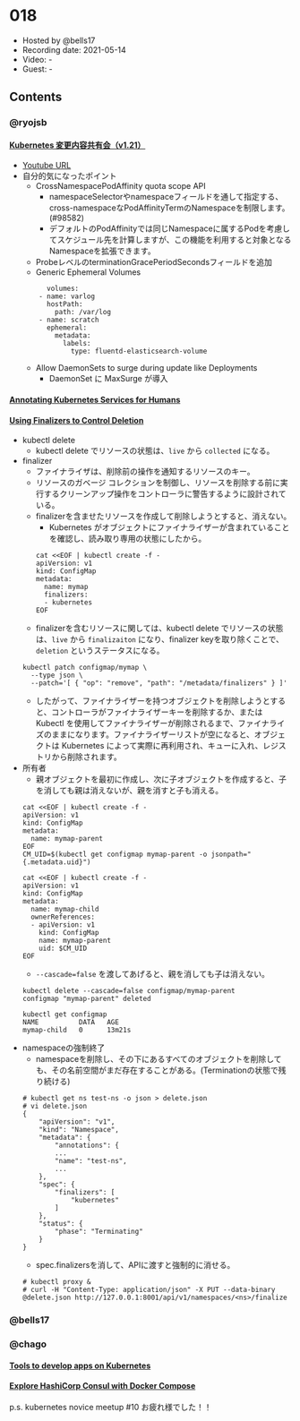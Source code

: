 # 018

- Hosted by @bells17
- Recording date: 2021-05-14
- Video: -
- Guest: -

## Contents


### @ryojsb

#### [Kubernetes 変更内容共有会（v1.21）](https://kubernetes-updates.connpass.com/event/210969/)
- [Youtube URL](https://www.youtube.com/watch?v=JLAaX0Xg_VI&t=2304s)
- 自分的気になったポイント
  - CrossNamespacePodAffinity quota scope API
    - namespaceSelectorやnamespaceフィールドを通して指定する、cross-namespaceなPodAffinityTermのNamespaceを制限します。(#98582)
    - デフォルトのPodAffinityでは同じNamespaceに属するPodを考慮してスケジュール先を計算しますが、この機能を利用すると対象となるNamespaceを拡張できます。
  - ProbeレベルのterminationGracePeriodSecondsフィールドを追加
  - Generic Ephemeral Volumes
  ```
        volumes:
      - name: varlog
        hostPath:
          path: /var/log
      - name: scratch
        ephemeral:
          metadata:
            labels:
              type: fluentd-elasticsearch-volume
    ```
    - Allow DaemonSets to surge during update like Deployments
      - DaemonSet に MaxSurge が導入 

#### [Annotating Kubernetes Services for Humans](https://kubernetes.io/blog/2021/04/20/annotating-k8s-for-humans/?utm_medium=email&_hsmi=124457540&_hsenc=p2ANqtz-_eUQHxiNZCO_-Qm4dBkZot4mX5iIKyC8Wvv0zTZuzM3A4y7ed-gKGVThS9Lg_U88GHKfhSBqWLJNUZ7qNtFGkvzWXbng&utm_content=124457540&utm_source=hs_email)

#### [Using Finalizers to Control Deletion](https://kubernetes.io/blog/2021/05/14/using-finalizers-to-control-deletion/)
- kubectl delete
  - kubectl delete でリソースの状態は、`live` から `collected` になる。
- finalizer
  - ファイナライザは、削除前の操作を通知するリソースのキー。
  - リソースのガベージ コレクションを制御し、リソースを削除する前に実行するクリーンアップ操作をコントローラに警告するように設計されている。
  - finalizerを含ませたリソースを作成して削除しようとすると、消えない。
    - Kubernetes がオブジェクトにファイナライザーが含まれていることを確認し、読み取り専用の状態にしたから。
    ```
    cat <<EOF | kubectl create -f -
    apiVersion: v1
    kind: ConfigMap
    metadata:
      name: mymap
      finalizers:
      - kubernetes
    EOF
    ```
  - finalizerを含むリソースに関しては、kubectl delete でリソースの状態は、`live` から `finalizaiton` になり、finalizer keyを取り除くことで、`deletion` というステータスになる。
  ```
  kubectl patch configmap/mymap \
    --type json \
    --patch='[ { "op": "remove", "path": "/metadata/finalizers" } ]'
  ```
  - したがって、ファイナライザーを持つオブジェクトを削除しようとすると、コントローラがファイナライザーキーを削除するか、または Kubectl を使用してファイナライザーが削除されるまで、ファイナライズのままになります。ファイナライザーリストが空になると、オブジェクトは Kubernetes によって実際に再利用され、キューに入れ、レジストリから削除されます。
- 所有者
  - 親オブジェクトを最初に作成し、次に子オブジェクトを作成すると、子を消しても親は消えないが、親を消すと子も消える。
  ```
  cat <<EOF | kubectl create -f -
  apiVersion: v1
  kind: ConfigMap
  metadata:
    name: mymap-parent
  EOF
  CM_UID=$(kubectl get configmap mymap-parent -o jsonpath="{.metadata.uid}")

  cat <<EOF | kubectl create -f -
  apiVersion: v1
  kind: ConfigMap
  metadata:
    name: mymap-child
    ownerReferences:
    - apiVersion: v1
      kind: ConfigMap
      name: mymap-parent
      uid: $CM_UID
  EOF
  ```
  - `--cascade=false` を渡してあげると、親を消しても子は消えない。
  ```
  kubectl delete --cascade=false configmap/mymap-parent
  configmap "mymap-parent" deleted

  kubectl get configmap
  NAME          DATA   AGE
  mymap-child   0      13m21s
  ```
- namespaceの強制終了
  - namespaceを削除し、その下にあるすべてのオブジェクトを削除しても、その名前空間がまだ存在することがある。(Terminationの状態で残り続ける)
  ```
  # kubectl get ns test-ns -o json > delete.json
  # vi delete.json
  {
      "apiVersion": "v1",
      "kind": "Namespace",
      "metadata": {
          "annotations": {
          ...
          "name": "test-ns",
          ...
      },
      "spec": {
          "finalizers": [
              "kubernetes"
          ]
      },
      "status": {
          "phase": "Terminating"
      }
  }
  ```
  - spec.finalizersを消して、APIに渡すと強制的に消せる。
  ```
  # kubectl proxy &
  # curl -H "Content-Type: application/json" -X PUT --data-binary @delete.json http://127.0.0.1:8001/api/v1/namespaces/<ns>/finalize
  ```


### @bells17

### @chago

#### [Tools to develop apps on Kubernetes](https://www.cncf.io/blog/2021/05/10/tools-to-develop-apps-on-kubernetes/)
#### [Explore HashiCorp Consul with Docker Compose](https://www.hashicorp.com/blog/explore-hashicorp-consul-with-docker-compose)

p.s. kubernetes novice meetup #10 お疲れ様でした！！
